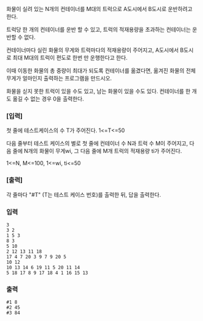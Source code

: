 화물이 실려 있는 N개의 컨테이너를 M대의 트럭으로 A도시에서 B도시로 운반하려고 한다.

트럭당 한 개의 컨테이너를 운반 할 수 있고, 트럭의 적재용량을 초과하는 컨테이너는 운반할 수 없다.

컨테이너마다 실린 화물의 무게와 트럭마다의 적재용량이 주어지고, A도시에서 B도시로 최대 M대의 트럭이 편도로 한번 만 운행한다고 한다.

이때 이동한 화물의 총 중량이 최대가 되도록 컨테이너를 옮겼다면, 옮겨진 화물의 전체 무게가 얼마인지 출력하는 프로그램을 만드시오.

화물을 싣지 못한 트럭이 있을 수도 있고, 남는 화물이 있을 수도 있다. 컨테이너를 한 개도 옮길 수 없는 경우 0을 출력한다.


### [입력]

첫 줄에 테스트케이스의 수 T가 주어진다. 1<=T<=50

다음 줄부터 테스트 케이스의 별로 첫 줄에 컨테이너 수 N과 트럭 수 M이 주어지고, 다음 줄에 N개의 화물이 무게wi, 그 다음 줄에 M개 트럭의 적재용량 ti가 주어진다.

1<=N, M<=100, 1<=wi, ti<=50
 
### [출력]

각 줄마다 "#T" (T는 테스트 케이스 번호)를 출력한 뒤, 답을 출력한다.

### 입력
```
3
3 2
1 5 3
8 3
5 10
2 12 13 11 18
17 4 7 20 3 9 7 9 20 5
10 12
10 13 14 6 19 11 5 20 11 14
5 18 17 8 9 17 18 4 1 16 15 13
```

### 출력
```
#1 8
#2 45
#3 84
```